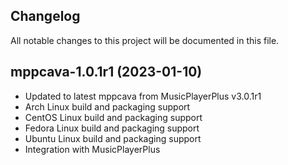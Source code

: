 ## Changelog

All notable changes to this project will be documented in this file.

## mppcava-1.0.1r1 (2023-01-10)

* Updated to latest mppcava from MusicPlayerPlus v3.0.1r1
* Arch Linux build and packaging support
* CentOS Linux build and packaging support
* Fedora Linux build and packaging support
* Ubuntu Linux build and packaging support
* Integration with MusicPlayerPlus 

